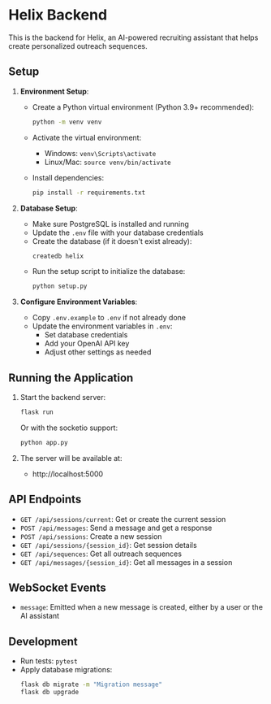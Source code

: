 # Helix Backend

This is the backend for Helix, an AI-powered recruiting assistant that helps create personalized outreach sequences.

## Setup

1. **Environment Setup**:

   - Create a Python virtual environment (Python 3.9+ recommended):
     ```bash
     python -m venv venv
     ```

   - Activate the virtual environment:
     - Windows: `venv\Scripts\activate`
     - Linux/Mac: `source venv/bin/activate`

   - Install dependencies:
     ```bash
     pip install -r requirements.txt
     ```

2. **Database Setup**:

   - Make sure PostgreSQL is installed and running
   - Update the `.env` file with your database credentials
   - Create the database (if it doesn't exist already):
     ```bash
     createdb helix
     ```
   - Run the setup script to initialize the database:
     ```bash
     python setup.py
     ```

3. **Configure Environment Variables**:

   - Copy `.env.example` to `.env` if not already done
   - Update the environment variables in `.env`:
     - Set database credentials
     - Add your OpenAI API key
     - Adjust other settings as needed

## Running the Application

1. Start the backend server:
   ```bash
   flask run
   ```
   
   Or with the socketio support:
   ```bash
   python app.py
   ```

2. The server will be available at:
   - http://localhost:5000

## API Endpoints

- `GET /api/sessions/current`: Get or create the current session
- `POST /api/messages`: Send a message and get a response
- `POST /api/sessions`: Create a new session
- `GET /api/sessions/{session_id}`: Get session details
- `GET /api/sequences`: Get all outreach sequences
- `GET /api/messages/{session_id}`: Get all messages in a session

## WebSocket Events

- `message`: Emitted when a new message is created, either by a user or the AI assistant

## Development

- Run tests: `pytest`
- Apply database migrations:
  ```bash
  flask db migrate -m "Migration message"
  flask db upgrade
  ```